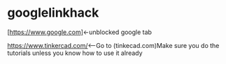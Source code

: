 # googlelinkhack

[https://www.google.com]<-unblocked google tab

https://www.tinkercad.com/<--Go to (tinkecad.com)Make sure you do the tutorials unless you know how to use it already

